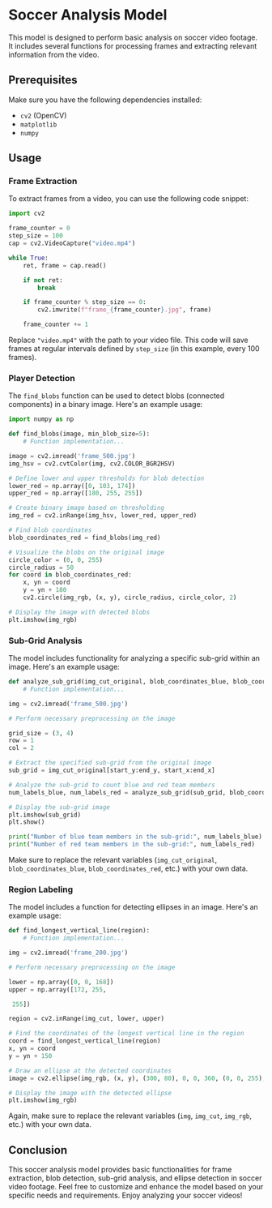 # Soccer Analysis Model

This model is designed to perform basic analysis on soccer video footage. It includes several functions for processing frames and extracting relevant information from the video.

## Prerequisites

Make sure you have the following dependencies installed:

- `cv2` (OpenCV)
- `matplotlib`
- `numpy`

## Usage

### Frame Extraction

To extract frames from a video, you can use the following code snippet:

```python
import cv2

frame_counter = 0
step_size = 100
cap = cv2.VideoCapture("video.mp4")

while True:
    ret, frame = cap.read()

    if not ret:
        break

    if frame_counter % step_size == 0:
        cv2.imwrite(f"frame_{frame_counter}.jpg", frame)

    frame_counter += 1
```

Replace `"video.mp4"` with the path to your video file. This code will save frames at regular intervals defined by `step_size` (in this example, every 100 frames).

### Player Detection

The `find_blobs` function can be used to detect blobs (connected components) in a binary image. Here's an example usage:

```python
import numpy as np

def find_blobs(image, min_blob_size=5):
    # Function implementation...

image = cv2.imread('frame_500.jpg')
img_hsv = cv2.cvtColor(img, cv2.COLOR_BGR2HSV)

# Define lower and upper thresholds for blob detection
lower_red = np.array([0, 103, 174])
upper_red = np.array([180, 255, 255])

# Create binary image based on thresholding
img_red = cv2.inRange(img_hsv, lower_red, upper_red)

# Find blob coordinates
blob_coordinates_red = find_blobs(img_red)

# Visualize the blobs on the original image
circle_color = (0, 0, 255)
circle_radius = 50
for coord in blob_coordinates_red:
    x, yn = coord
    y = yn + 180
    cv2.circle(img_rgb, (x, y), circle_radius, circle_color, 2)

# Display the image with detected blobs
plt.imshow(img_rgb)
```

### Sub-Grid Analysis

The model includes functionality for analyzing a specific sub-grid within an image. Here's an example usage:

```python
def analyze_sub_grid(img_cut_original, blob_coordinates_blue, blob_coordinates_red):
    # Function implementation...

img = cv2.imread('frame_500.jpg')

# Perform necessary preprocessing on the image

grid_size = (3, 4)
row = 1
col = 2

# Extract the specified sub-grid from the original image
sub_grid = img_cut_original[start_y:end_y, start_x:end_x]

# Analyze the sub-grid to count blue and red team members
num_labels_blue, num_labels_red = analyze_sub_grid(sub_grid, blob_coordinates_blue, blob_coordinates_red)

# Display the sub-grid image
plt.imshow(sub_grid)
plt.show()

print("Number of blue team members in the sub-grid:", num_labels_blue)
print("Number of red team members in the sub-grid:", num_labels_red)
```

Make sure to replace the relevant variables (`img_cut_original`, `blob_coordinates_blue`, `blob_coordinates_red`, etc.) with your own data.

### Region Labeling

The model includes a function for detecting ellipses in an image. Here's an example usage:

```python
def find_longest_vertical_line(region):
    # Function implementation...

img = cv2.imread('frame_200.jpg')

# Perform necessary preprocessing on the image

lower = np.array([0, 0, 168])
upper = np.array([172, 255,

 255])

region = cv2.inRange(img_cut, lower, upper)

# Find the coordinates of the longest vertical line in the region
coord = find_longest_vertical_line(region)
x, yn = coord
y = yn + 150

# Draw an ellipse at the detected coordinates
image = cv2.ellipse(img_rgb, (x, y), (300, 80), 0, 0, 360, (0, 0, 255), 5)

# Display the image with the detected ellipse
plt.imshow(img_rgb)
```

Again, make sure to replace the relevant variables (`img`, `img_cut`, `img_rgb`, etc.) with your own data.

## Conclusion

This soccer analysis model provides basic functionalities for frame extraction, blob detection, sub-grid analysis, and ellipse detection in soccer video footage. Feel free to customize and enhance the model based on your specific needs and requirements. Enjoy analyzing your soccer videos!
